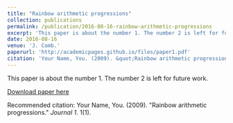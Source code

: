 ```yaml
---
title: "Rainbow arithmetic progressions"
collection: publications
permalink: /publication/2016-08-16-rainbow-arithmetic-progressions
excerpt: 'This paper is about the number 1. The number 2 is left for future work.'
date: 2016-08-16
venue: 'J. Comb.'
paperurl: 'http://academicpages.github.io/files/paper1.pdf'
citation: 'Your Name, You. (2009). &quot;Rainbow arithmetic progressions.&quot; <i>Journal 1</i>. 1(1).'
---
```

This paper is about the number 1. The number 2 is left for future work.

[Download paper here](http://academicpages.github.io/files/paper1.pdf)

Recommended citation: Your Name, You. (2009). "Rainbow arithmetic progressions." <i>Journal 1</i>. 1(1).